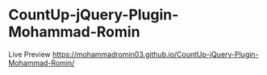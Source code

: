 # CountUp-jQuery-Plugin-Mohammad-Romin
Live Preview
https://mohammadromin03.github.io/CountUp-jQuery-Plugin-Mohammad-Romin/
